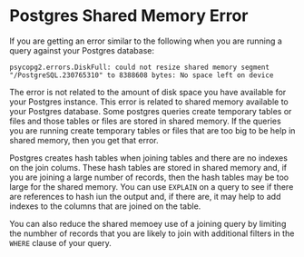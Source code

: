 
<!--
.. title: Postgres Shared Memory Error
.. slug: Postgres Shared Memory
.. date: 2024-12-09 11:46:28 UTC
.. tags:
.. category:
.. link:
.. description:
.. type: text
-->

# Postgres Shared Memory Error

If you are getting an error similar to the following when you are running a
query against your Postgres database:

```
psycopg2.errors.DiskFull: could not resize shared memory segment "/PostgreSQL.230765310" to 8388608 bytes: No space left on device
```

The error is not related to the amount of disk space you have available for
your Postgres instance. This error is related to shared memory available to
your Postgres database. Some postgres queries create temporary tables or files
and those tables or files are stored in shared memory. If the queries you are
running create temporary tables or files that are too big to be help in shared
memory, then you get that error.

Postgres creates hash tables when joining tables and there are no indexes on
the join colums. These hash tables are stored in shared memory and, if you are
joining a large number of records, then the hash tables may be too large for
the shared memory. You can use `EXPLAIN` on a query to see if there are
references to hash iun the output and, if there are, it may help to add indexes
to the columns that are joined on the table.

You can also reduce the shared memoey use of a joining query by limiting the
numbher of records that you are likely to join with additional filters in the
`WHERE` clause of your query.



